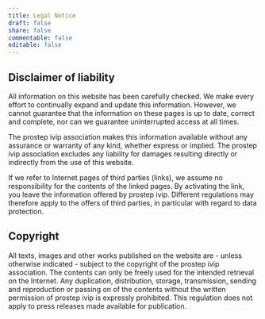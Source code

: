 ```yaml
---
title: Legal Notice
draft: false
share: false
commentable: false
editable: false
---
```

## Disclaimer of liability
All information on this website has been carefully checked. We make every effort to continually expand and update this information. However, we cannot guarantee that the information on these pages is up to date, correct and complete, nor can we guarantee uninterrupted access at all times.

The prostep ivip association makes this information available without any assurance or warranty of any kind, whether express or implied. The prostep ivip association excludes any liability for damages resulting directly or indirectly from the use of this website.

If we refer to Internet pages of third parties (links), we assume no responsibility for the contents of the linked pages. By activating the link, you leave the information offered by prostep ivip. Different regulations may therefore apply to the offers of third parties, in particular with regard to data protection.

## Copyright
All texts, images and other works published on the website are - unless otherwise indicated - subject to the copyright of the prostep ivip association. The contents can only be freely used for the intended retrieval on the Internet. Any duplication, distribution, storage, transmission, sending and reproduction or passing on of the contents without the written permission of prostep ivip is expressly prohibited. This regulation does not apply to press releases made available for publication.